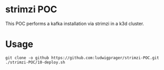 # strimzi POC

This POC performs a kafka installation via strimzi in a k3d cluster.

# Usage
```
git clone -o github https://github.com:ludwigprager/strimzi-POC.git
./strimzi-POC/10-deploy.sh
```

